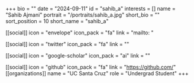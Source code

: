+++
bio = "" 
date = "2024-09-11" 
id = "sahib_a" 
interests = [] 
name = "Sahib Ajmani" 
portrait = "/portraits/sahib_a.jpg" 
short_bio = "" 
sort_position = 10
 short_name = "sahib_a" 

[[social]] 
    icon = "envelope" 
    icon_pack = "fa" 
    link = "mailto: "

 [[social]] 
    icon = "twitter" 
    icon_pack = "fa" 
    link = "" 

[[social]] 
    icon = "google-scholar" 
    icon_pack = "ai" 
    link = "" 

[[social]] 
    icon = "github" 
    icon_pack = "fa" 
    link = "https://github.com/" 
[[organizations]] 
     name = "UC Santa Cruz" 
      role = "Undergrad Student" 
+++
